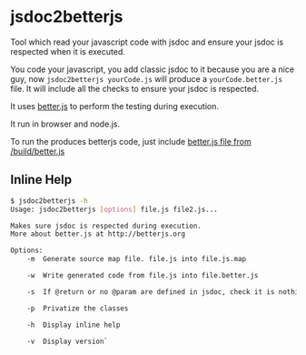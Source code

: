 jsdoc2betterjs
==============

Tool which read your javascript code with jsdoc and ensure your jsdoc is respected when it is executed.

You code your javascript, you add classic jsdoc to it because you are a nice guy, now ```jsdoc2betterjs yourCode.js``` will produce a ```yourCode.better.js``` file. It will include all the checks to ensure your jsdoc is respected.

It uses [better.js](http://betterjs.org) to perform the testing during execution.

It run in browser and node.js.

To run the produces betterjs code, just include [better.js file from /build/better.js](https://github.com/jeromeetienne/better.js/blob/master/build/better.js)

## Inline Help

```bash
$ jsdoc2betterjs -h
Usage: jsdoc2betterjs [options] file.js file2.js...

Makes sure jsdoc is respected during execution.
More about better.js at http://betterjs.org

Options:
    -m  Generate source map file. file.js into file.js.map

    -w  Write generated code from file.js into file.better.js

    -s  If @return or no @param are defined in jsdoc, check it is nothing during execution

    -p  Privatize the classes

    -h  Display inline help

    -v  Display version`
```